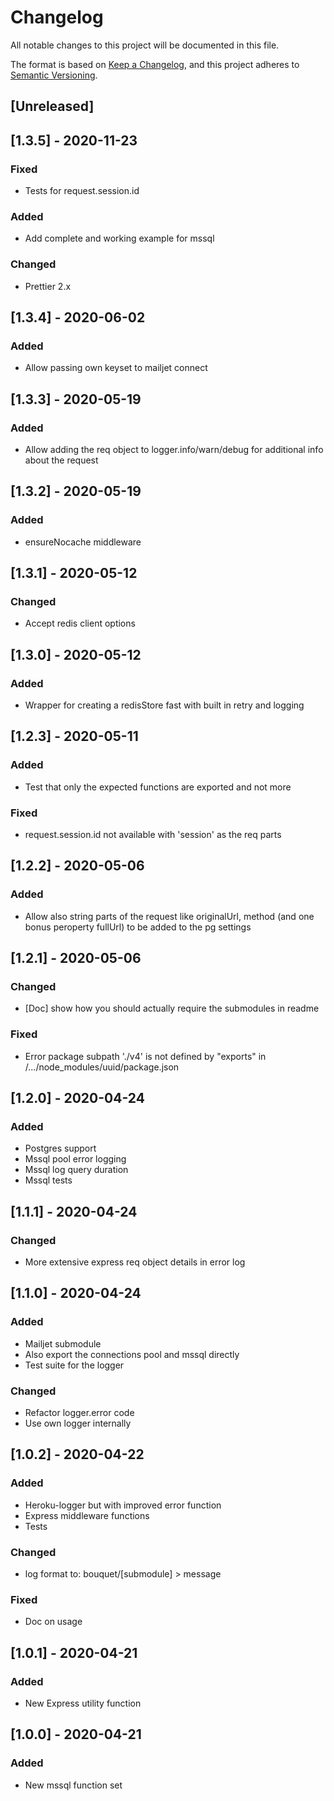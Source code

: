 # Changelog

All notable changes to this project will be documented in this file.

The format is based on [Keep a Changelog](https://keepachangelog.com/en/1.0.0/),
and this project adheres to [Semantic Versioning](https://semver.org/spec/v2.0.0.html).

## [Unreleased]

## [1.3.5] - 2020-11-23

### Fixed

-   Tests for request.session.id

### Added

-   Add complete and working example for mssql

### Changed

-   Prettier 2.x

## [1.3.4] - 2020-06-02

### Added

-   Allow passing own keyset to mailjet connect

## [1.3.3] - 2020-05-19

### Added

-   Allow adding the req object to logger.info/warn/debug for additional info about the request

## [1.3.2] - 2020-05-19

### Added

-   ensureNocache middleware

## [1.3.1] - 2020-05-12

### Changed

-   Accept redis client options

## [1.3.0] - 2020-05-12

### Added

-   Wrapper for creating a redisStore fast with built in retry and logging

## [1.2.3] - 2020-05-11

### Added

-   Test that only the expected functions are exported and not more

### Fixed

-   request.session.id not available with 'session' as the req parts

## [1.2.2] - 2020-05-06

### Added

-   Allow also string parts of the request like originalUrl, method (and one bonus peroperty fullUrl) to be added to the pg settings

## [1.2.1] - 2020-05-06

### Changed

-   [Doc] show how you should actually require the submodules in readme

### Fixed

-   Error package subpath './v4' is not defined by "exports" in /.../node_modules/uuid/package.json

## [1.2.0] - 2020-04-24

### Added

-   Postgres support
-   Mssql pool error logging
-   Mssql log query duration
-   Mssql tests

## [1.1.1] - 2020-04-24

### Changed

-   More extensive express req object details in error log

## [1.1.0] - 2020-04-24

### Added

-   Mailjet submodule
-   Also export the connections pool and mssql directly
-   Test suite for the logger

### Changed

-   Refactor logger.error code
-   Use own logger internally

## [1.0.2] - 2020-04-22

### Added

-   Heroku-logger but with improved error function
-   Express middleware functions
-   Tests

### Changed

-   log format to: bouquet/[submodule] > message

### Fixed

-   Doc on usage

## [1.0.1] - 2020-04-21

### Added

-   New Express utility function

## [1.0.0] - 2020-04-21

### Added

-   New mssql function set

